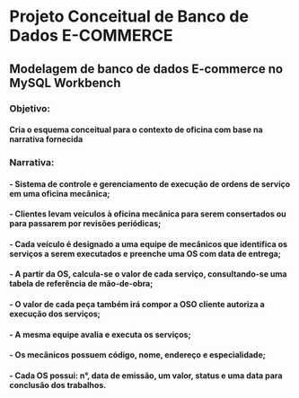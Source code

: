 # Projeto Conceitual de Banco de Dados E-COMMERCE

## Modelagem de banco de dados E-commerce no MySQL Workbench

### Objetivo:

#### Cria o esquema conceitual para o contexto de oficina com base na narrativa fornecida

### Narrativa:

#### - Sistema de controle e gerenciamento de execução de ordens de serviço em uma oficina mecânica;

#### - Clientes levam veículos à oficina mecânica para serem consertados ou para passarem por revisões periódicas;

#### - Cada veículo é designado a uma equipe de mecânicos que identifica os serviços a serem executados e preenche uma OS com data de entrega;

#### - A partir da OS, calcula-se o valor de cada serviço, consultando-se uma tabela de referência de mão-de-obra;

#### - O valor de cada peça também irá compor a OSO cliente autoriza a execução dos serviços;

#### - A mesma equipe avalia e executa os serviços;

#### - Os mecânicos possuem código, nome, endereço e especialidade;

#### - Cada OS possui: n°, data de emissão, um valor, status e uma data para conclusão dos trabalhos.
